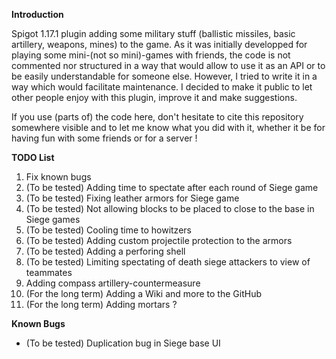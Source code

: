 **Introduction**

Spigot 1.17.1 plugin adding some military stuff (ballistic missiles, basic artillery, weapons, mines) to the game. As it was initially developped for playing some mini-(not so mini)-games with friends, the code is not commented nor structured in a way that would allow to use it as an API or to be easily understandable for someone else. However, I tried to write it in a way which would facilitate maintenance. I decided to make it public to let other people enjoy with this plugin, improve it and make suggestions.

If you use (parts of) the code here, don't hesitate to cite this repository somewhere visible and to let me know what you did with it, whether it be for having fun with some friends or for a server !

**TODO List**
1. Fix known bugs
2. (To be tested) Adding time to spectate after each round of Siege game
3. (To be tested) Fixing leather armors for Siege game
4. (To be tested) Not allowing blocks to be placed to close to the base in Siege games
5. (To be tested) Cooling time to howitzers
6. (To be tested) Adding custom projectile protection to the armors
7. (To be tested) Adding a perforing shell
8. (To be tested) Limiting spectating of death siege attackers to view of teammates
9. Adding compass artillery-countermeasure
10. (For the long term) Adding a Wiki and more to the GitHub
11. (For the long term) Adding mortars ?

**Known Bugs**
- (To be tested) Duplication bug in Siege base UI

